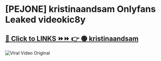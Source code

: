 
 # [PEJONE] kristinaandsam Onlyfans Leaked videokic8y

## <h2><a href="https://clipsfans.com/kristinaandsam&ref=git">🔗 Click to LINKS ⏩⏩ 👉 🟢 kristinaandsam </a></h2>

<a href="https://clipsfans.com/kristinaandsam&ref=git" rel="nofollow" data-target="animated-image.originalLink"><img src="https://i.ibb.co.com/xMMVF88/686577567.gif" alt="Viral Video Original" style="max-width: 100%; display: inline-block;" data-target="animated-image.originalImage"></a>

